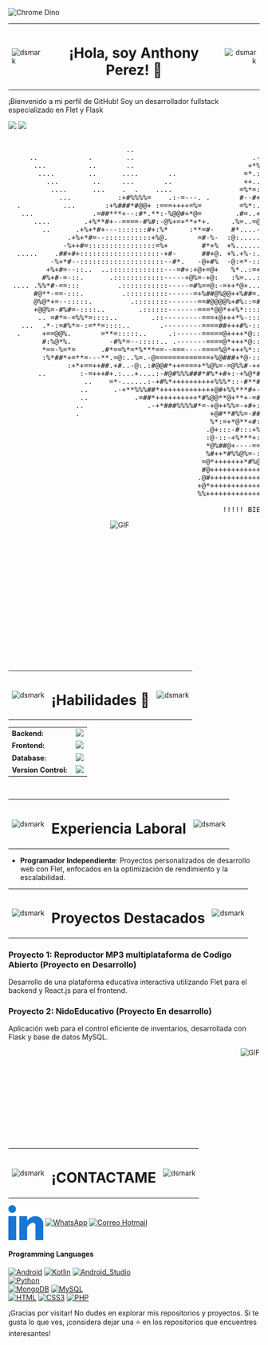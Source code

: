 ![Chrome Dino](https://mir-s3-cdn-cf.behance.net/project_modules/max_1200/4ff07986208593.5d9a654e92f36.gif)


<table style="width: 100%; margin: 0 auto;">
  <tr>
    <td align="left">
      <img alt="dsmark" height="70px" width="70px" src="https://cdn.wccftech.com/wp-content/uploads/2015/06/fallout.gif">
    </td>
    <td align="center">
      <h1>¡Hola, soy Anthony Perez! 👋</h1>
    </td>
    <td align="right">
      <img alt="dsmark" height="70px" width="70px" src="https://cdn.wccftech.com/wp-content/uploads/2015/06/fallout.gif">
    </td>
  </tr>
</table>




¡Bienvenido a mi perfil de GitHub! Soy un desarrollador fullstack especializado en Flet y Flask


<img src="https://user-images.githubusercontent.com/74038190/212257472-08e52665-c503-4bd9-aa20-f5a4dae769b5.gif"  width="100"  >  <img src="https://user-images.githubusercontent.com/74038190/212281763-e6ecd7ef-c4aa-45b6-a97c-f33f6bb592bd.gif" width="100">

<pre>
                                                                                         
                            ..                                           .:.              
     ..            .        ..                            .-=     ::...-*+-+*-            
      ...          ..       ..                           +*%+. :**=--*#+:....=++=:        
       ....        ..      ....       ..                =*.:+++-................-#+       
         ...        ..     ...       ..                 ++.....:++++:.-=**:.......+-      
          ....      ...    .  .    ....                =%*=::=*=:..:=+=-=*%=.......+#:    
            ...           :+#%%%%=    .:-=---. .       #--#+**=...........:*+==+*+-.-%:   
  .          ...       :+%###*#@@+ :===++++=%=         =%*:.:-:........-*-.......+@-.=%.  
   ...              .=##***+--:#*.**:-%@@#+*@=        .#=..+=..........:+%-.....:+%-.:@-  
      ....        .+%**#+--====-#%#:-@%+=+**+*+.     .%=..=@*...-+....--..:....=%=...:@:  
        ..      .+%+*#+---:::::::#+:%*     :**=#-    #*....-..-#+....-@#.......+**-..##   
              .+%+*#=--:::::::::::+%@.       =#-%-  :@:.....:%#:.....:+:......:****:+@:   
             -%++#=::::::::::::::::=%+        #*+%  +%.......#%...............=*+##%@:    
  .....    .##+#+:::::::::::::::::::-+#-      ##+@. +%.+%-:.........=.........*--*@%.     
          -%+*#--::::::::::::::::::::--#*.   -@+#%  -@:=*-:::-------+%=..........#%       
         +%+#=--::..  ..:::::::::::::---=#+:+@+=@+   %*..:=+=-:::----#*..........+@.      
        #%+#-=-::.      .::::::::::::-----+@%=-+@:   :%=...:+#+--:...-......:--=*%-       
 .... .%%*#-==:::         .:::::::::::-----=#%==@:-=++*@+...:::...........:*%*=-.         
      #@**-==-:::.         .::::::::::------=+%##@%@@++%##=............:=#@*:             
      @%@*+=--:::::.         .::::::::-------==#@@@@%+#%::=#+-.......:+*@%=+***=.         
      +@@%=-#%#=-::::..        .::::::-------===*@@*++%*::::#@@#=-.:-=*%+::::*%*##=.      
       .. =#*=-=%%*=::::..        .::---------===+@+++*%-::::-=*****+=-:::::*%++++*#*:    
   ...  .*-:=#%*=-:=**=::::..       .---------====##+++#%-::::::::::::::::=%#++++++++%*   
  .     +==@@%.       =**=:::::..     .:------=====@++++*@::::::::::::-=*%#+++++++++++%#  
        #:%@*%.         -#%*=--:::::.. .-------====@*+++*@::::::-*#####*+++++++++++++++@* 
        *==-%=*=      .#*==%*=*%***==--===----====%@*+++%*:::::-@*+++++++++++++++++++++#@.
        :%*##*+=**=---**.=@:..%=.-@=============+%@###+*@-:::::##++++++++**++++++++++++*@:
              :+*+==++##.+#..-@:.:#@@#*++====+*%@%=-=@%%#-++=--@*++++++++%@++++++++++++#@.
       ..        :-=+++#+.:...+....:-#@#%%%###*#%*+#+:-+%@*##*%%*#*+##++#@#++++++++++++%* 
                  ..    =*-......:-+#%*++++++++++%%%*::-#**#-=%=#+:::@%%@%++++++++++++#%. 
                 ..      .-+**%%%##*+++++++++++++@#+%%***#+-+#-:-%::*##@#++++++++++++#%.  
                 ..           .=##*++++++++++*#%@@**@+**+-=#+::-%=:*@@@*++++++++++++%%:   
                ..               .-+*###%%%%#*=-+@++%%=-+#+:::+%-:#@@#++++++++++++#@*.    
                .                               +@#**#%%=-###%+:+@@%*+++++++++++*@@-      
                                                %*:=+*@**+#:-+*%@#*+++++++++++*%@@=       
                                               .@+:::-#:::+%...+@+++++++++++#%%*%%.       
                                               :@-::-+%***+:....+%*++++++*%@%=-%%.        
                                               *@%##@+----====...:*#%%#%@@@*:=@@:         
                                               %#++*#%%@%=-::::-....-*@@@#--#@%@+         
                                              =@*+++++++*#%@#++=+*#@@@@*--#@#++@%         
                                              #@++++++++++++@%@@@@@%*=-+%@#++++#@-        
                                             .@#++++++++++++*@#+=---+#@%*++++++*@#        
                                             +@*++++++++++++++#%@@@%#*++++++++++%@.       
                                             %%++++++++++++++*@%++++++++++++++++*@*  
  
                                                   !!!!! BIENVENIDO !!!!!!
</pre>
<img align="right" alt="GIF" height="300px" img src="https://user-images.githubusercontent.com/74038190/218265814-3084a4ba-809c-4135-afc0-8685d0f634b3.gif" width="300" />
<table style="width: 100%; margin: 0 auto;">
  <tr>
    <td align="left">
      <img alt="dsmark" height="100px" width="70px" src="https://i.gifer.com/origin/07/07702d49c5b1e40c67bd68c67762227e_w200.gif">
    </td>
    <td align="center">
      <h1>¡Habilidades 👋</h1>
    </td>
    <td align="right">
      <img alt="dsmark" height="100px" width="70px" src="https://i.gifer.com/origin/07/07702d49c5b1e40c67bd68c67762227e_w200.gif">
    </td>
  </tr>
</table>


<table>
    <tr>
        <td style="font-weight: bold; padding-right: 10px; vertical-align: center; border: none;">Backend:</td>
        <td><img height="40" src="https://skillicons.dev/icons?i=python,flask,php"/></td>
    </tr>
    <tr>
        <td style="font-weight: bold; padding-right: 10px; vertical-align: center;">Frontend:</td>
        <td><img height="40" src="https://skillicons.dev/icons?i=html,css,js,flet"/></td>
    </tr>
    <tr>
        <td style="font-weight: bold; padding-right: 10px; vertical-align: center; border: none;">Database:</td>
        <td><img height="40" src="https://skillicons.dev/icons?i=mysql,postgresql,mongodb"/></td>
    </tr>
    <tr>
        <td style="font-weight: bold; padding-right: 10px; vertical-align: center; border: none;">Version Control:</td>
        <td><img height="40" src="https://skillicons.dev/icons?i=github,gitlab"/></td>
    </tr>
</table>
<br>


<table style="width: 100%;">
  <tr>
    <td align="left">
      <img alt="dsmark" height="70px" width="70px" src="https://th.bing.com/th/id/R.c2abadcb93578d9277a856fd7c8cf70b?rik=rgpBgEbJt%2bGQsg&pid=ImgRaw&r=0">
    </td>
    <td align="center">
      <h1>Experiencia Laboral</h1>
    </td>
    <td align="right">
      <img alt="dsmark" height="70px" width="70px" src="https://th.bing.com/th/id/R.c2abadcb93578d9277a856fd7c8cf70b?rik=rgpBgEbJt%2bGQsg&pid=ImgRaw&r=0">
    </td>
  </tr>
</table>

- **Programador Independiente**: Proyectos personalizados de desarrollo web con Flet, enfocados en la optimización de rendimiento y la escalabilidad.

<table style="width: 100%;">
  <tr>
    <td align="left">
      <img alt="dsmark" height="70px" width="70px" src="https://th.bing.com/th/id/R.8759f61f2bf4fec8fb8e618a0e355a87?rik=SjzzTLEK3yzf1g&pid=ImgRaw&r=0">
    </td>
    <td align="center">
      <h1>Proyectos Destacados</h1>
    </td>
    <td align="right">
      <img alt="dsmark" height="70px" width="70px" src="https://th.bing.com/th/id/R.8759f61f2bf4fec8fb8e618a0e355a87?rik=SjzzTLEK3yzf1g&pid=ImgRaw&r=0">
    </td>
  </tr>
</table>


### Proyecto 1: Reproductor MP3 multiplataforma de Codigo Abierto (Proyecto en Desarrollo)

Desarrollo de una plataforma educativa interactiva utilizando Flet para el backend y React.js para el frontend.



### Proyecto 2: NidoEducativo (Proyecto En desarrollo)

Aplicación web para el control eficiente de inventarios, desarrollada con Flask y base de datos MySQL.


<img img align="right" alt="GIF" height="200px" src="https://cdn-media-1.freecodecamp.org/images/0*0dsNUILlWp9u8hCF.gif">
<table style="width: 100%;">
  <tr>
    <td align="left">
      <img alt="dsmark" height="70px" width="70px" src="https://th.bing.com/th/id/R.139e4088fc146d86f4871467be11f714?rik=Doi7ZVV%2ft7CSnQ&pid=ImgRaw&r=0">
    </td>
    <td align="center">
      <h1>¡CONTACTAME </h1>
    </td>
    <td align="right">
      <img alt="dsmark" height="70px" width="70px" src="https://th.bing.com/th/id/R.746aef25a2229c5d1215c4e710593e37?rik=DgALIYtRsyMKrg&pid=ImgRaw&r=0">
    </td>
  </tr>
</table>

<p align="left">
<a href="www.linkedin.com/in/anthony-perez-086456223" target="blank"><img align="center" src="https://raw.githubusercontent.com/SubhadeepZilong/SubhadeepZilong/main/icons/Social/linked-in-alt.svg" alt="subhadeep-chakraborty-b341a8191" height="70" width="70" /></a>
<a href="https://wa.me/+593 0995309132" target="_blank"> <img align="center" src="https://upload.wikimedia.org/wikipedia/commons/6/6b/WhatsApp.svg" alt="WhatsApp" height="70" width="70" /></a>
<a href="mailto:anperez322@hotmail.com" target="_blank"><img align="center" src="https://th.bing.com/th/id/OIP.BYFhNb6a45lHwfVnEGjTLwHaHY?rs=1&pid=ImgDetMain" alt="Correo Hotmail" height="70" width="70" /></a>

</p>




#### Programming Languages
[![Android](https://img.shields.io/badge/Android-3DDC84?style=for-the-badge&logo=android&logoColor=white&labelColor=101010)](#)
[![Kotlin](https://img.shields.io/badge/Kotlin-0095D5?style=for-the-badge&logo=kotlin&logoColor=white&labelColor=101010)](#)
[![Android_Studio](https://img.shields.io/badge/Android_Studio-3DDC84?style=for-the-badge&logo=android-studio&logoColor=white&labelColor=101010)](#)
</br>
[![Python](https://img.shields.io/badge/python%20-%2314354C.svg?&style=for-the-badge&logo=python&logoColor=white)](#)
</br>
[![MongoDB](https://img.shields.io/badge/MongoDB-47A248?style=for-the-badge&logo=mongodb&logoColor=white&labelColor=101010)](#)
[![MySQL](https://img.shields.io/badge/MySQL-4479A1?style=for-the-badge&logo=mysql&logoColor=white&labelColor=101010)](#)
</br>
[![HTML](https://img.shields.io/badge/html5%20-%23E34F26.svg?&style=for-the-badge&logo=html5&logoColor=white&labelColor=101010)](#)
[![CSS3](https://img.shields.io/badge/css3%20-%231572B6.svg?&style=for-the-badge&logo=css3&logoColor=white&labelColor=101010)](#)
[![PHP](https://img.shields.io/badge/php%20-%231572B6.svg?&style=for-the-badge&logo=php&logoColor=white&labelColor=101010)](#)



¡Gracias por visitar! No dudes en explorar mis repositorios y proyectos. Si te gusta lo que ves, ¡considera dejar una ⭐ en los repositorios que encuentres interesantes!
